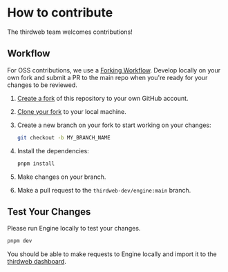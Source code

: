# How to contribute

The thirdweb team welcomes contributions!

## Workflow

For OSS contributions, we use a [Forking Workflow](https://www.atlassian.com/git/tutorials/comparing-workflows/forking-workflow). Develop locally on your own fork and submit a PR to the main repo when you're ready for your changes to be reviewed.

1. [Create a fork](https://github.com/thirdweb-dev/engine/fork) of this repository to your own GitHub account.
1. [Clone your fork](https://help.github.com/articles/cloning-a-repository/) to your local machine.
1. Create a new branch on your fork to start working on your changes:

   ```bash
   git checkout -b MY_BRANCH_NAME
   ```

1. Install the dependencies:

   ```bash
   pnpm install
   ```

1. Make changes on your branch.
1. Make a pull request to the `thirdweb-dev/engine:main` branch.

## Test Your Changes

Please run Engine locally to test your changes.

```bash
pnpm dev
```

You should be able to make requests to Engine locally and import it to the [thirdweb dashboard](https://thirdweb.com/dashboard/engine).
